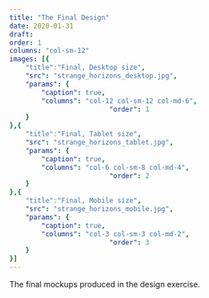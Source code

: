 ```yaml
---
title: "The Final Design"
date: 2020-01-31
draft: 
order: 1
columns: "col-sm-12"
images: [{
    "title":"Final, Desktop size",
    "src": "strange_horizons_desktop.jpg",
    "params": { 
        "caption": true,
        "columns": "col-12 col-sm-12 col-md-6",
                         "order": 1
    }
},{
    "title":"Final, Tablet size",
    "src": "strange_horizons_tablet.jpg",
    "params": { 
        "caption": true,
        "columns": "col-6 col-sm-8 col-md-4",
                         "order": 2
    }
},{
    "title":"Final, Mobile size",
    "src": "strange_horizons_mobile.jpg",
    "params": { 
        "caption": true,
        "columns": "col-3 col-sm-3 col-md-2",
                         "order": 3
    }
}]
---
```

The final mockups produced in the design exercise.